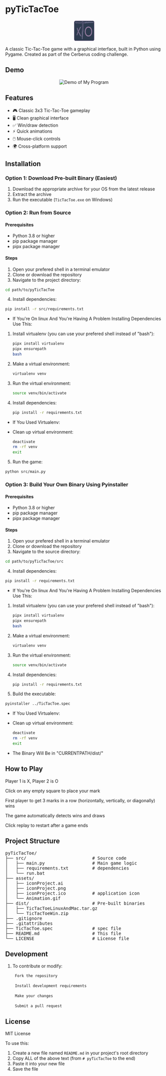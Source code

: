 # pyTicTacToe
<div align="center">
  <img src="./assets/iconProject.png" alt="Tic-Tac-Toe" width="65">
</div>

A classic Tic-Tac-Toe game with a graphical interface, built in Python using Pygame. Created as part of the Cerberus coding challenge.

## Demo

<div align="center">
  <img src="./assets/Animation.gif" alt="Demo of My Program" width="400">
</div>

## Features

- 🎮 Classic 3x3 Tic-Tac-Toe gameplay
- 🖥️ Clean graphical interface
- ✅ Win/draw detection
- ⚡ Quick animations
- 🖱️ Mouse-click controls
- 🌍 Cross-platform support

## Installation

### Option 1: Download Pre-built Binary (Easiest)

1. Download the appropriate archive for your OS from the latest release
2. Extract the archive
3. Run the executable (`TicTacToe.exe` on Windows)

### Option 2: Run from Source

#### Prerequisites
- Python 3.8 or higher
- pip package manager
- pipx package manager

#### Steps
1. Open your prefered shell in a terminal emulator
2. Clone or download the repository
3. Navigate to the project directory:
```bash
cd path/to/pyTicTacToe
```

4. Install dependencies:
```bash
pip install -r src/requirements.txt
```

* If You're On linux And You're Having A Problem Installing Dependencies Use This:
 1. Install virtualenv (you can use your prefered shell instead of "bash"):
    ```bash
    pipx install virtualenv
    pipx ensurepath
    bash
    ```
 2. Make a virtual environment:
    ```bash
    virtualenv venv
    ```
 3. Run the virtual environment:
    ```bash
    source venv/bin/activate
    ```
 4. Install dependencies:
    ```bash
    pip install -r requirements.txt
    ```

* If You Used Virtualenv:
 - Clean up virtual environment:
    ```bash
    deactivate
    rm -rf venv
    exit
    ```

5. Run the game:
```bash
python src/main.py
```


### Option 3: Build Your Own Binary Using Pyinstaller

#### Prerequisites
- Python 3.8 or higher
- pip package manager
- pipx package manager

#### Steps
1. Open your prefered shell in a terminal emulator
2. Clone or download the repository
3. Navigate to the source directory:
```bash
cd path/to/pyTicTacToe/src
```

4. Install dependencies:
```bash
pip install -r requirements.txt
```

* If You're On linux And You're Having A Problem Installing Dependencies Use This:
 1. Install virtualenv (you can use your prefered shell instead of "bash"):
    ```bash
    pipx install virtualenv
    pipx ensurepath
    bash
    ```
 2. Make a virtual environment:
    ```bash
    virtualenv venv
    ```
 3. Run the virtual environment:
    ```bash
    source venv/bin/activate
    ```
 4. Install dependencies:
    ```bash
    pip install -r requirements.txt
    ```

5. Build the executable:
```bash
pyinstaller ../TicTacToe.spec
```

* If You Used Virtualenv:
 - Clean up virtual environment:
    ```bash
    deactivate
    rm -rf venv
    exit
    ```

* The Binary Will Be in "CURRENTPATH/dist/"

## How to Play

Player 1 is X, Player 2 is O

Click on any empty square to place your mark

First player to get 3 marks in a row (horizontally, vertically, or diagonally) wins

The game automatically detects wins and draws

Click replay to restart after a game ends

## Project Structure

<pre>
pyTicTacToe/
├── src/                         # Source code
│   ├── main.py                  # Main game logic
│   ├── requirements.txt         # dependencies
│   └── run.bat
├── assets/
│   ├── iconProject.ai 
│   ├── iconProject.png 
│   ├── iconProject.ico          # application icon
│   └── Animation.gif
├── dist/                        # Pre-built binaries
│   ├── TicTacToeLinuxAndMac.tar.gz
│   └── TicTacToeWin.zip
├── .gitignore
├── .gitattributes
├── TicTacToe.spec               # spec file
├── README.md                    # This file
└── LICENSE                      # License file
</pre>

## Development

1. To contribute or modify:

        Fork the repository

        Install development requirements

        Make your changes

        Submit a pull request

## License

MIT License

To use this:
1. Create a new file named `README.md` in your project's root directory
2. Copy ALL of the above text (from `# pyTicTacToe` to the end)
3. Paste it into your new file
4. Save the file
